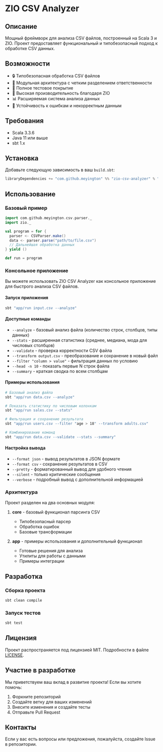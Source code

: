 # ZIO CSV Analyzer

## Описание

Мощный фреймворк для анализа CSV файлов, построенный на Scala 3 и ZIO. Проект предоставляет функциональный и типобезопасный подход к обработке CSV данных.

## Возможности

* 🔒 Типобезопасная обработка CSV файлов
* 🧩 Модульная архитектура с четким разделением ответственности
* 🧪 Полное тестовое покрытие
* 🚀 Высокая производительность благодаря ZIO
* 📊 Расширяемая система анализа данных
* 💪 Устойчивость к ошибкам и некорректным данным

## Требования

* Scala 3.3.6
* Java 11 или выше
* sbt 1.x

## Установка

Добавьте следующую зависимость в ваш `build.sbt`:

```scala
libraryDependencies += "com.github.meyington" %% "zio-csv-analyzer" % "версия"
```

## Использование

### Базовый пример

```scala
import com.github.meyington.csv.parser._
import zio._

val program = for {
  parser <- CSVParser.make()
  data <- parser.parse("path/to/file.csv")
  // Дальнейшая обработка данных
} yield ()

def run = program
```

### Консольное приложение

Вы можете использовать ZIO CSV Analyzer как консольное приложение для быстрого анализа CSV файлов.

#### Запуск приложения

```bash
sbt "app/run input.csv --analyze"
```

#### Доступные команды

* `--analyze` - базовый анализ файла (количество строк, столбцов, типы данных)
* `--stats` - расширенная статистика (среднее, медиана, мода для числовых столбцов)
* `--validate` - проверка корректности CSV файла
* `--transform output.csv` - преобразование и сохранение в новый файл
* `--filter "column > value"` - фильтрация данных по условию
* `--head -n 10` - показать первые N строк файла
* `--summary` - краткая сводка по всем столбцам

#### Примеры использования

```bash
# Базовый анализ файла
sbt "app/run data.csv --analyze"

# Показать статистику по числовым колонкам
sbt "app/run sales.csv --stats"

# Фильтрация и сохранение результата
sbt "app/run users.csv --filter "age > 18" --transform adults.csv"

# Комбинирование команд
sbt "app/run data.csv --validate --stats --summary"
```

#### Настройка вывода

* `--format json` - вывод результатов в JSON формате
* `--format csv` - сохранение результатов в CSV
* `--pretty` - форматированный вывод для удобного чтения
* `--silent` - только критические сообщения
* `--verbose` - подробный вывод с дополнительной информацией

### Архитектура

Проект разделен на два основных модуля:

1. **core** - базовый функционал парсинга CSV
   * Типобезопасный парсер
   * Обработка ошибок
   * Базовые трансформации

2. **app** - примеры использования и дополнительный функционал
   * Готовые решения для анализа
   * Утилиты для работы с данными
   * Примеры интеграции

## Разработка

### Сборка проекта

```bash
sbt clean compile
```

### Запуск тестов

```bash
sbt test
```

## Лицензия

Проект распространяется под лицензией MIT. Подробности в файле [LICENSE](LICENSE).

## Участие в разработке

Мы приветствуем ваш вклад в развитие проекта! Если вы хотите помочь:

1. Форкните репозиторий
2. Создайте ветку для ваших изменений
3. Внесите изменения и создайте тесты
4. Отправьте Pull Request

## Контакты

Если у вас есть вопросы или предложения, пожалуйста, создайте Issue в репозитории.
